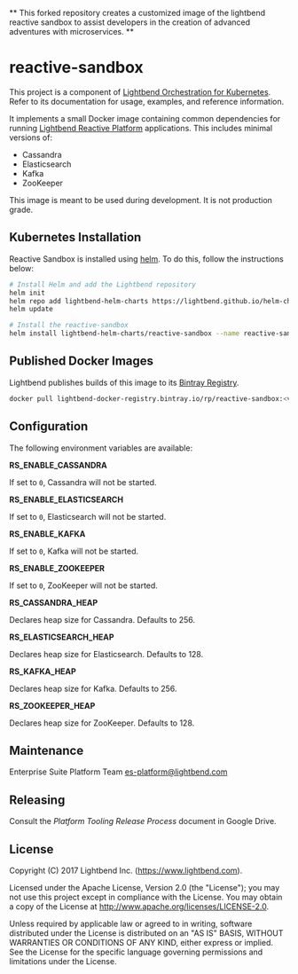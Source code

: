 ** This forked repository creates a customized image of the lightbend
reactive sandbox to assist developers in the creation of advanced
adventures with microservices. **

# reactive-sandbox

This project is a component of [Lightbend Orchestration for Kubernetes](https://developer.lightbend.com/docs/lightbend-orchestration-kubernetes/latest/). Refer to its documentation for usage, examples, and reference information.

It implements a small Docker image containing common dependencies for running [Lightbend Reactive Platform](https://www.lightbend.com/products/reactive-platform) applications. This includes minimal versions of:

* Cassandra
* Elasticsearch
* Kafka
* ZooKeeper

This image is meant to be used during development. It is not production grade.

## Kubernetes Installation

Reactive Sandbox is installed using [helm](https://helm.sh/). To do this, follow the instructions below:

```bash
# Install Helm and add the Lightbend repository
helm init
helm repo add lightbend-helm-charts https://lightbend.github.io/helm-charts
helm update

# Install the reactive-sandbox
helm install lightbend-helm-charts/reactive-sandbox --name reactive-sandbox
```

## Published Docker Images

Lightbend publishes builds of this image to its [Bintray Registry](https://bintray.com/lightbend/registry/rp%3Areactive-sandbox).

```bash
docker pull lightbend-docker-registry.bintray.io/rp/reactive-sandbox:<version>
```

## Configuration

The following environment variables are available:

**RS_ENABLE_CASSANDRA**

If set to `0`, Cassandra will not be started.

**RS_ENABLE_ELASTICSEARCH**

If set to `0`, Elasticsearch will not be started.

**RS_ENABLE_KAFKA**

If set to `0`, Kafka will not be started.

**RS_ENABLE_ZOOKEEPER**

If set to `0`, ZooKeeper will not be started.

**RS_CASSANDRA_HEAP**

Declares heap size for Cassandra. Defaults to 256.

**RS_ELASTICSEARCH_HEAP**

Declares heap size for Elasticsearch. Defaults to 128.

**RS_KAFKA_HEAP**

Declares heap size for Kafka. Defaults to 256.

**RS_ZOOKEEPER_HEAP**

Declares heap size for ZooKeeper. Defaults to 128.

## Maintenance

Enterprise Suite Platform Team <es-platform@lightbend.com>

## Releasing

Consult the _Platform Tooling Release Process_ document in Google Drive.

## License

Copyright (C) 2017 Lightbend Inc. (https://www.lightbend.com).

Licensed under the Apache License, Version 2.0 (the "License"); you may not use this project except in compliance with the License. You may obtain a copy of the License at http://www.apache.org/licenses/LICENSE-2.0.

Unless required by applicable law or agreed to in writing, software distributed under the License is distributed on an "AS IS" BASIS, WITHOUT WARRANTIES OR CONDITIONS OF ANY KIND, either express or implied. See the License for the specific language governing permissions and limitations under the License.

